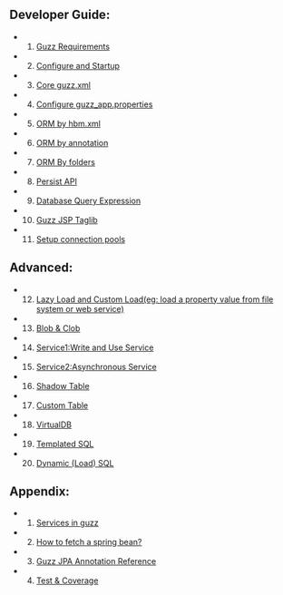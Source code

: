## Developer Guide: ##

  * 1. [Guzz Requirements](TutorialRuntime.md)

  * 2. [Configure and Startup](TutorialConfig.md)

  * 3. [Core guzz.xml](TutorialGuzzXml.md)

  * 4. [Configure guzz\_app.properties](TutorialAppProperties.md)

  * 5. [ORM by hbm.xml](TutorialHbmXml.md)

  * 6. [ORM by annotation](TutorialHbmAnnotation.md)

  * 7. [ORM By folders](TutorialHbmPackageScan.md)

  * 8. [Persist API](TutorialTranSession.md)

  * 9. [Database Query Expression](SearchExpression.md)

  * 10. [Guzz JSP Taglib](TutorialTaglib.md)

  * 11. [Setup connection pools](TutorialDatasourceProvider.md)

## Advanced: ##

  * 12. [Lazy Load and Custom Load(eg: load a property value from file system or web service)](TutorialLazyLoad.md)

  * 13. [Blob & Clob](TutorialLob.md)

  * 14. [Service1:Write and Use Service](TutorialService.md)

  * 15. [Service2:Asynchronous Service](TutorialFutureService.md)

  * 16. [Shadow Table](TutorialShadowTable.md)

  * 17. [Custom Table](TutorialCustomTable.md)

  * 18. [VirtualDB](TutorialVirtualDB.md)

  * 19. [Templated SQL](TutorialTemplatedSQLService.md)

  * 20. [Dynamic (Load) SQL](TutorialDynamicSQLService.md)

## Appendix: ##

  * 1. [Services in guzz](AppendCoreService.md)

  * 2. [How to fetch a spring bean?](AppendSpringBean.md)

  * 3. [Guzz JPA Annotation Reference](AppendJPAAnnotation.md)

  * 4. [Test & Coverage](AppendTestCoverage.md)
